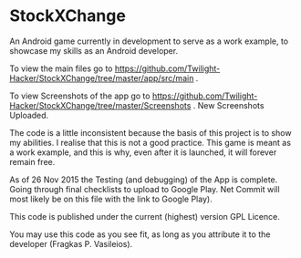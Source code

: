 # StockXChange
An Android game currently in development to serve as a work example, to showcase my skills as an Android developer.

To view the main files go to https://github.com/Twilight-Hacker/StockXChange/tree/master/app/src/main .

To view Screenshots of the app go to https://github.com/Twilight-Hacker/StockXChange/tree/master/Screenshots . New Screenshots Uploaded.

The code is a little inconsistent because the basis of this project is to show my abilities. I realise that this is not a good practice. This game is meant as a work example, and this is why, even after it is launched, it will forever remain free.

As of 26 Nov 2015 the Testing (and debugging) of the App is complete. Going through final checklists to upload to Google Play. Net Commit will most likely be on this file with the link to Google Play).

This code is published under the current (highest) version GPL Licence.

You may use this code as you see fit, as long as you attribute it to the developer (Fragkas P. Vasileios).